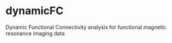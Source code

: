 # dynamicFC
Dynamic Functional Connectivity analysis for functional magnetic resonance imaging data
